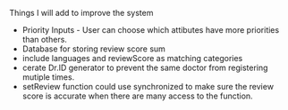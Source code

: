 Things I will add to improve the system

* Priority Inputs - User can choose which attibutes have more priorities than others.
* Database for storing review score sum
* include languages and reviewScore as matching categories
* cerate Dr.ID generator to prevent the same doctor from registering mutiple times.
* setReview function could use synchronized to make sure the review score is accurate when there are many access to the function.
